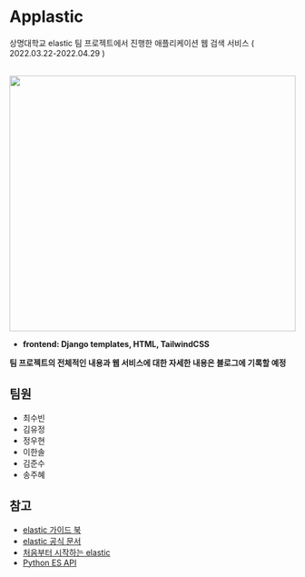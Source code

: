# Applastic 
상명대학교 elastic 팀 프로젝트에서 진행한 애플리케이션 웹 검색 서비스 ( 2022.03.22-2022.04.29 ) 
<br><br>
<p align="center">
<img src="https://user-images.githubusercontent.com/83692497/166096399-d8b7de7a-b505-4c15-b91b-4e6d786e3f5e.JPG" width="100%" height="450">
</
<br><br>

- **frontend: Django templates, HTML, TailwindCSS**

**팀 프로젝트의 전체적인 내용과 웹 서비스에 대한 자세한 내용은 블로그에 기록할 예정**

## 팀원
- 최수빈
- 김유정
- 정우현
- 이한솔
- 김준수
- 송주혜

## 참고
- [elastic 가이드 북](https://esbook.kimjmin.net/)
- [elastic 공식 문서](https://www.elastic.co/guide/index.html)
- [처음부터 시작하는 elastic](https://www.youtube.com/watch?v=Ks0P49B4OsA&list=PLhFRZgJc2afp0gaUnQf68kJHPXLG16YCf)
- [Python ES API](https://elasticsearch-py.readthedocs.io/en/v8.1.1/)
